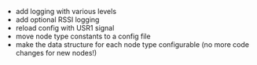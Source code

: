 * add logging with various levels
* add optional RSSI logging
* reload config with USR1 signal
* move node type constants to a config file
* make the data structure for each node type configurable (no more code changes for new nodes!)